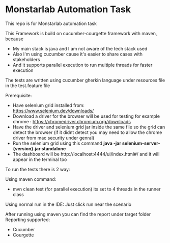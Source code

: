 # Monstarlab Automation Task
This repo is for Monstarlab automation task

This Framework is build on cucumber-courgette framework with maven, because 
- My main stack is java and I am not aware of the tech stack used
- Also I'm using cucumber cause it's easier to share cases with stakeholders
- And it supports parallel execution to run multiple threads for faster execution

The tests are written using cucumber gherkin language under resources file in the test.feature file 

Prerequisite:
- Have selenium grid installed from: https://www.selenium.dev/downloads/
- Download a driver for the browser will be used for testing for example chrome : https://chromedriver.chromium.org/downloads
- Have the driver and selenium grid jar inside the same file so the grid can detect the browser (if it didnt detect you may need to allow the chrome driver from mac security under genral)
- Run the selenium grid using this command <b>java -jar selenium-server-{version}.jar standalone</b>
- The dashboard will be http://localhost:4444/ui/index.html#/ and it will appear in the terminal too

To run the tests there is 2 way:

Using maven command:
- mvn clean test (for parallel execution) its set to 4 threads in the runner class

Using normal run in the IDE:
Just click run near the scenario 

After running using maven you can find the report under target folder 
Reporting supported:
- Cucumber 
- Courgette


